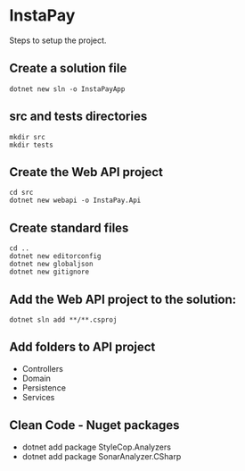 # InstaPay

Steps to setup the project.

## Create a solution file

```
dotnet new sln -o InstaPayApp
```

## src and tests directories

```
mkdir src
mkdir tests
```

## Create the Web API project

```
cd src
dotnet new webapi -o InstaPay.Api
```

## Create standard files

```
cd ..
dotnet new editorconfig
dotnet new globaljson
dotnet new gitignore
```

## Add the Web API project to the solution:

```
dotnet sln add **/**.csproj
```

## Add folders to API project

- Controllers
- Domain
- Persistence
- Services

## Clean Code - Nuget packages

- dotnet add package StyleCop.Analyzers
- dotnet add package SonarAnalyzer.CSharp